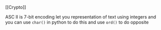 [[Crypto]]

ASC II is 7-bit encoding let you representation of text using integers
and you can use `char()` in python to do this and use `ord()` to do opposite 